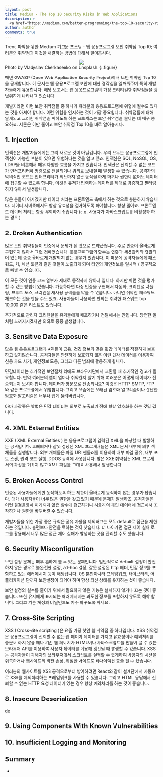 ```yaml
---
layout: post
title: Medium - The Top 10 Security Risks in Web Applications
description: >
  <a href="https://medium.com/better-programming/the-top-10-security-risks-in-web-applications-412847f01904"> 원문 - Daan </a>
author: author
comments: true
---
```


Trend 파악을 위한 Medium 기고문 포스팅 - 웹 응용프로그램 보안 취약점 Top 10; 여러분의 취약점과 이것을 해결하는 방법에 대해서 알아봅시다.

<center>
<img src="https://miro.medium.com/max/4032/0*V4KN4XLcOBzQzWAt"/>
</center>
Photo by Vladyslav Cherkasenko on Unsplash.
{:.figure}

매년 OWASP (Open Web Application Security Project)에서 보안 취약점 Top 10을 공개합니다. 이 문서는 웹 응용프로그램 보안에 대한 경각심을 일깨워주며 특히 개발자들에게 유용합니다. 해당 보고서는 웹 응용프로그램의 가장 크리티컬한 취약점들을 광범위하게 나타내고 있습니다.

개발자라면 이런 보안 취약점들 중 하나가 여러분의 응용프로그램에 위협에 될수도 있다는 것을 아셔야 합니다. 이런 위험을 인지하는 것이 가장 중요합니다. 취약점들에 대해 알게되고 그러한 취약점을 피하도록 하는 프로세스는 보안 취약점을 줄이는 데 매우 중요하죠. 서론은 이만 줄이고 보안 취약점 Top 10을 바로 알아봅시다.

## 1. Injection

인젝션은 개발자들에게는 그리 새로운 것이 아닐겁니다. 우리 모두는 응용프로그램에 인젝션이 가능한 부분이 있으면 위험하다는 것을 알고 있죠. 인젝션은 SQL, NoSQL, OS, LDAP을 비롯해서 매우 다양한 흐름을 가지고 있습니다. 인젝션은 신뢰할 수 없는 코드가 인터프리터에 명령으로 전달되거나 쿼리로 보내질 때 발생할 수 있습니다. 공격자의 악의적인 코드는 인터프리터가 의도하지 않은 동작을 하게 하거나 권한이 없어도 데이터에 접근할 수 있도록 합니다. 이것은 유저가 입력하는 데이터를 제대로 검증하고 필터링 하지 않아서 발생합니다.

많은 분들이 아시겠지만 데이터 처리는 프론트엔드 측에서 하는 것으로 충분하지 않습니다. 데이터 서버쪽에서도 항상 유효성을 검사하도록 해야합니다. 항상 말이죠. 프론트엔드 데이터 처리는 항상 우회하기 쉽습니다 (e.g. 사용자가 자바스크립트를 비활성화 하는 경우 )

## 2. Broken Authentication

많은 보안 취약점들이 인증에서 문제가 된 것으로 드러났습니다. 주로 인증이 올바르게 구현되지 않아서 그런 것이었습니다. 응용프로그램의 함수는 인증과 세션관리와 연관되어 있는데 종종 올바르게 개발되지 않는 경우가 있습니다. 이 때문에 공격자들에게 패스워드, 키, 세션 토큰과 같은 것들이 노출되게 되며 타인의 개인정보를 일시적 / 영구적으로 빼낼 수 있습니다.

이 모든 것이 인증 코드 일부가 제대로 동작하지 않아서 입니다. 하지만 이런 것을 평가할 수 있는 방법이 있습니다. 가능하다면 다중 인증을 구현해서 자동화, 크리덴셜 셔플링, 브루트 포스, 크리덴셜 재사용 공격들을 막을 수 있습니다. 아니면 취약한 패스워드 체크하는 것을 만들 수도 있죠. 사용자들이 사용하면 안되는 취약한 패스워드 top 10,000 같은 리스트도 있습니다.

추가적으로 관리자 크리덴셜을 유저들에게 배포하거나 전달해서는 안됩니다. 당연한 일처럼 느껴지시겠지만 의외로 종종 발생합니다.

## 3. Sensitive Data Exposure

많은 웹 응용프로그램과 API들이 금융, 건강 정보와 같은 민감 데이터를 적절하게 보호하고 있지않습니다. 공격자들은 안전하게 보호되지 않은 이런 민감 데이터를 이용하여 신용 카드 사기, 개인정보 도용, 그리고 다른 범죄에 활용하게 됩니다.

민감데이터는 추가적인 보안절차 외에도 브라우저단에서 교환될 때 추가적인 경고가 필요합니다. 만약 여러분의 앱이 얼마나 취약한지 알기 위해 여러분은 어떻게 데이터가 전송되는지 보셔야 합니다. 데이터가 평문으로 전송되나요? 이것은 HTTP, SMTP, FTP와 같은 프로토콜에서 위험합니다. 그리고 요즘에는 오래된 암호화 알고리즘이나 간단한 암호화 알고리즘은 너무나 쉽게 뚫려버립니다.

아마 가장좋은 방법은 민감 데이터는 외부로 노출되기 전에 항상 암호화를 하는 것일 겁니다.

## 4. XML External Entities

XXE ( XML External Entities ) 는 응용프로그램이 입력된 XML을 파싱할 때 발생하는 공격입니다. 오래되거나 잘못 설정된 XML 프로세서들은 XML 문서 내부에 외부 객체들을 실행합니다. 외부 개체들은 파일 URI 핸들러를 이용하여 내부 파일 공유, 내부 포트 스캔, 원격 코드 실행, DDOS 공격에 사용됩니다. 많은 XXE 취약점은 XML 프로세서의 파싱을 거치지 않고 XML 파일을 그대로 사용해서 발생합니다.

## 5. Broken Access Control

인증된 사용자들에게만 동작하도록 하는 제한이 올바르게 동작하지 않는 경우가 많습니다. 대가 사용자들이 너무 많은 권한을 갖고 있기 때문에 문제가 발생하죠. 공격자들은 이런 결점을통해 허가되지 않은 함수에 접근하거나 사용자의 개인 데이터에 접근해서 조작하거나 권한을 바꿔버릴 수 있습니다.

개발자들을 위한 가장 좋은 규칙은 공유 자원을 제외하고는 모두 default로 접근을 제한하는 것입니다. 불편보다 안전을 택하는 것이 낫습니다. 더 나아가면 접근 제어 실패 로그를 활용해서 너무 많은 접근 제어 실패가 발생하는 곳을 관리할 수도 있습니다.

## 6. Security Misconfiguration

보안 설정 문제는 매우 흔하게 볼 수 있는 문제입니다. 일반적으로 default 설정이 안전하지 않은 경우로 불완전한 설정, ad-hoc 설정, 잘못 설정된 http 헤더, 민감 정보를 포함하고 있는 에러메시지 등이 해당됩니다. OS 뿐만아니라 프레임워크, 라이브러리, 어플리케이션 단까지 보안설정이 되어야 하며 항상 최신 상태를 유지하는 것이 좋습니다.

보안 설정의 실수를 줄이기 위해서 필요하지 않은 기능은 설치하지 않거나 끄는 것이 좋습니다. 또한 유저에게 표시되는 에러메시지는 과도한 정보를 포함하지 않도록 해야 합니다. 그리고 기본 계정과 비밀번호도 자주 바꾸도록 하세요.

## 7. Cross-Site Scripting

XSS ( Cross-site scripting )은 요즘 가장 핫안 웹 취약점 중 하나입니다. XSS 취약점은 응용프로그램이 신뢰할 수 없는 웹 페이지 데이터를 가지고 유효성이나 예외처리를 충분히 하지 않을 때나 기존 웹 페이지가 HTML이나 자바스크립트를 만들어 낼 수 있는 브라우저 API를 이용하여 사용자 데이터를 이용해 갱신될 때 발생할 수 있습니다. XSS는 공격자들이 피해자의 브라우저에서 스크립트를 실행할 수 있게하여 사용자의 세션을 취득하거나 웹사이트의 외관 손상, 위험한 사이트로 리다이렉션 등을 할 수 있습니다.

여러분의 웹사이트를 XSS 공격으로부터 방어하려면 React와 같이 설계단에서 자동으로 XSS를 예외처리하는 프레임워크를 사용할 수 있습니다. 그리고 HTML 응답에서 신뢰할 수 없는 HTTP 요청 데이터가 있는 경우 항상 예외처리를 하는 것이 좋습니다.

## 8. Insecure Deserialization

de
## 9. Using Components With Known Vulnerabilities

## 10. Insufficient Logging and Monitoring

## Summary
*
